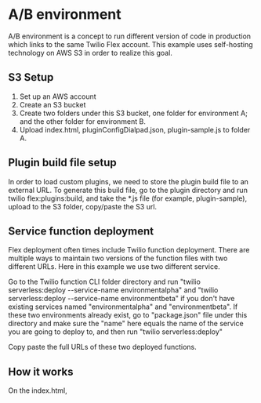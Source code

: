 # A/B environment
A/B environment is a concept to run different version of code in production which links to the same Twilio Flex account. This example uses self-hosting technology on AWS S3 in order to realize this goal. 


## S3 Setup

1. Set up an AWS account 
2. Create an S3 bucket 
3. Create two folders under this S3 bucket, one folder for environment A; and the other folder for environment B. 
4. Upload index.html, pluginConfigDialpad.json, plugin-sample.js to folder A. 

## Plugin build file setup 
In order to load custom plugins, we need to store the plugin build file to an external URL. To generate this build file, go to the plugin directory and run 
twilio flex:plugins:build, and take the *.js file (for example, plugin-sample), upload to the S3 folder, copy/paste the S3 url. 

## Service function deployment 
Flex deployment often times include Twilio function deployment. There are multiple ways to maintain two versions of the function files with two different URLs. Here in this example we use two different service. 

Go to the Twilio function CLI folder directory and run "twilio serverless:deploy --service-name environmentalpha" and "twilio serverless:deploy --service-name environmentbeta" if you don't have existing services named "environmentalpha" and "environmentbeta". If these two environments already exist, go to "package.json" file under this directory and make sure the "name" here equals the name of the service you are going to deploy to, and then run "twilio serverless:deploy"

Copy paste the full URLs of these two deployed functions. 

## How it works

On the index.html, 

